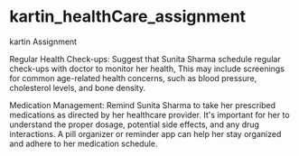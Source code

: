 # kartin_healthCare_assignment
kartin Assignment 

Regular Health Check-ups: Suggest that Sunita Sharma schedule regular check-ups with doctor to monitor her health, This may include screenings for common age-related health concerns, such as blood pressure, cholesterol levels, and bone density.

Medication Management: Remind Sunita Sharma to take her prescribed medications as directed by her healthcare provider. It's important for her to understand the proper dosage, potential side effects, and any drug interactions. A pill organizer or reminder app can help her stay organized and adhere to her medication schedule.
